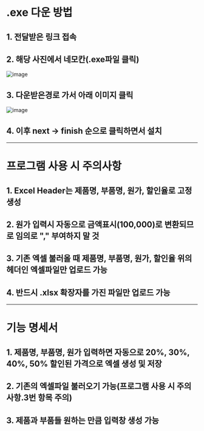 # .exe 다운 방법
## 1. 전달받은 링크 접속
## 2. 해당 사진에서 네모칸(.exe파일 클릭)
![image](https://github.com/user-attachments/assets/269927ad-c773-47b5-88b1-81801ad4b989)
## 3. 다운받은경로 가서 아래 이미지 클릭
![image](https://github.com/user-attachments/assets/497206b5-809d-4e27-aa8b-626b969030c1)
## 4. 이후 next -> finish 순으로 클릭하면서 설치
---
# 프로그램 사용 시 주의사항
## 1. Excel Header는 제품명, 부품명, 원가, 할인율로 고정 생성
## 2. 원가 입력시 자동으로 금액표시(100,000)로 변환되므로 임의로 "," 부여하지 말 것
## 3. 기존 엑셀 불러올 때 제품명, 부품명, 원가, 할인율 위의 헤더인 엑셀파일만 업로드 가능
## 4. 반드시 .xlsx 확장자를 가진 파일만 업로드 가능
---
# 기능 명세서
## 1. 제품명, 부품명, 원가 입력하면 자동으로 20%, 30%, 40%, 50% 할인된 가격으로 엑셀 생성 및 저장
## 2. 기존의 엑셀파일 불러오기 가능(프로그램 사용 시 주의사항.3번 항목 주의)
## 3. 제품과 부품들 원하는 만큼 입력창 생성 가능
